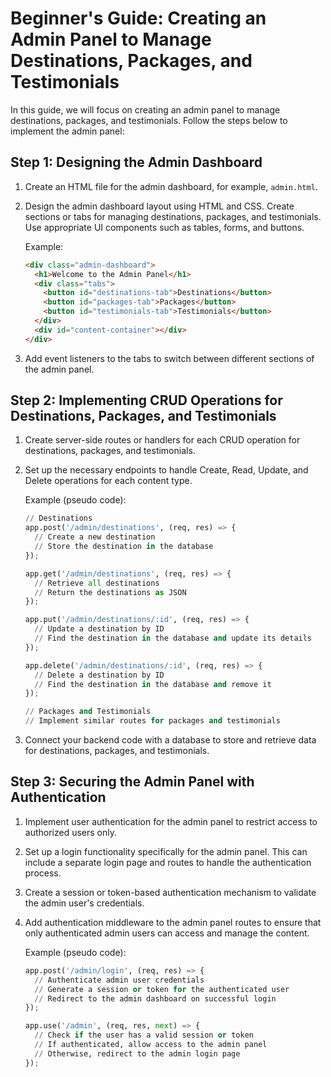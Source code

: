 # Beginner's Guide: Creating an Admin Panel to Manage Destinations, Packages, and Testimonials

In this guide, we will focus on creating an admin panel to manage destinations, packages, and testimonials. Follow the steps below to implement the admin panel:

## Step 1: Designing the Admin Dashboard

1. Create an HTML file for the admin dashboard, for example, `admin.html`.

2. Design the admin dashboard layout using HTML and CSS. Create sections or tabs for managing destinations, packages, and testimonials. Use appropriate UI components such as tables, forms, and buttons.

   Example:

   ```html
   <div class="admin-dashboard">
     <h1>Welcome to the Admin Panel</h1>
     <div class="tabs">
       <button id="destinations-tab">Destinations</button>
       <button id="packages-tab">Packages</button>
       <button id="testimonials-tab">Testimonials</button>
     </div>
     <div id="content-container"></div>
   </div>
   ```

3. Add event listeners to the tabs to switch between different sections of the admin panel.

## Step 2: Implementing CRUD Operations for Destinations, Packages, and Testimonials

1. Create server-side routes or handlers for each CRUD operation for destinations, packages, and testimonials.

2. Set up the necessary endpoints to handle Create, Read, Update, and Delete operations for each content type.

   Example (pseudo code):

   ```python
   // Destinations
   app.post('/admin/destinations', (req, res) => {
     // Create a new destination
     // Store the destination in the database
   });

   app.get('/admin/destinations', (req, res) => {
     // Retrieve all destinations
     // Return the destinations as JSON
   });

   app.put('/admin/destinations/:id', (req, res) => {
     // Update a destination by ID
     // Find the destination in the database and update its details
   });

   app.delete('/admin/destinations/:id', (req, res) => {
     // Delete a destination by ID
     // Find the destination in the database and remove it
   });

   // Packages and Testimonials
   // Implement similar routes for packages and testimonials
   ```

3. Connect your backend code with a database to store and retrieve data for destinations, packages, and testimonials.

## Step 3: Securing the Admin Panel with Authentication

1. Implement user authentication for the admin panel to restrict access to authorized users only.

2. Set up a login functionality specifically for the admin panel. This can include a separate login page and routes to handle the authentication process.

3. Create a session or token-based authentication mechanism to validate the admin user's credentials.

4. Add authentication middleware to the admin panel routes to ensure that only authenticated admin users can access and manage the content.

   Example (pseudo code):

   ```python
   app.post('/admin/login', (req, res) => {
     // Authenticate admin user credentials
     // Generate a session or token for the authenticated user
     // Redirect to the admin dashboard on successful login
   });

   app.use('/admin', (req, res, next) => {
     // Check if the user has a valid session or token
     // If authenticated, allow access to the admin panel
     // Otherwise, redirect to the admin login page
   });
   ```

